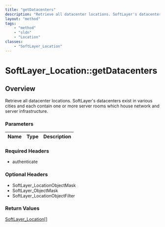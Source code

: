 ```yaml
---
title: "getDatacenters"
description: "Retrieve all datacenter locations. SoftLayer's datacenters exist in various cities and each contain one or more server r... "
layout: "method"
tags:
    - "method"
    - "sldn"
    - "Location"
classes:
    - "SoftLayer_Location"
---
```

# SoftLayer_Location::getDatacenters
## Overview 
Retrieve all datacenter locations. SoftLayer's datacenters exist in various cities and each contain one or more server rooms which house network and server infrastructure. 

### Parameters 
|Name | Type | Description |
| --- | --- | --- |


### Required Headers
* authenticate

### Optional Headers
* SoftLayer_LocationObjectMask
* SoftLayer_ObjectMask
* SoftLayer_LocationObjectFilter

### Return Values
<a href='/reference/datatypes/SoftLayer_Location'>SoftLayer_Location[] </a>

